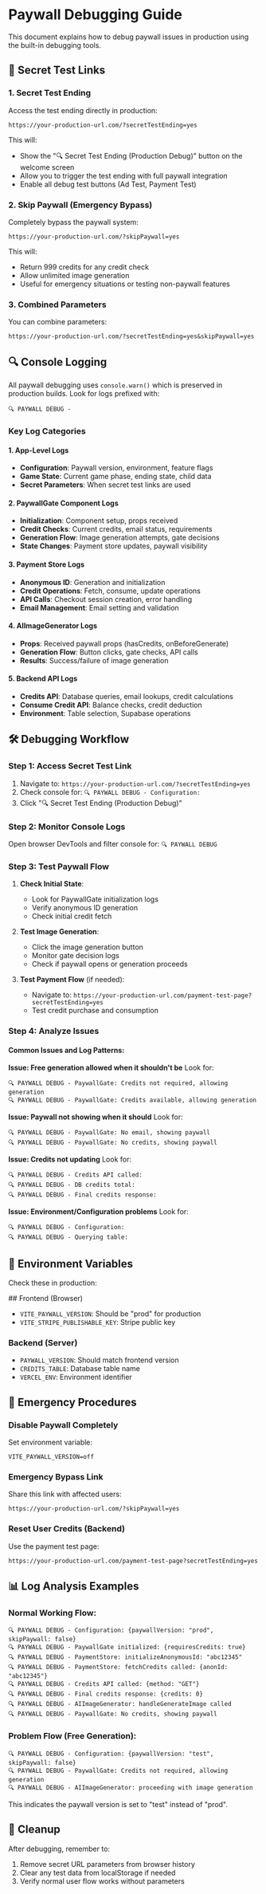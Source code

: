 # Paywall Debugging Guide

This document explains how to debug paywall issues in production using the built-in debugging tools.

## 🔗 Secret Test Links

### 1. Secret Test Ending
Access the test ending directly in production:
```
https://your-production-url.com/?secretTestEnding=yes
```

This will:
- Show the "🔍 Secret Test Ending (Production Debug)" button on the welcome screen
- Allow you to trigger the test ending with full paywall integration
- Enable all debug test buttons (Ad Test, Payment Test)

### 2. Skip Paywall (Emergency Bypass)
Completely bypass the paywall system:
```
https://your-production-url.com/?skipPaywall=yes
```

This will:
- Return 999 credits for any credit check
- Allow unlimited image generation
- Useful for emergency situations or testing non-paywall features

### 3. Combined Parameters
You can combine parameters:
```
https://your-production-url.com/?secretTestEnding=yes&skipPaywall=yes
```

## 🔍 Console Logging

All paywall debugging uses `console.warn()` which is preserved in production builds. Look for logs prefixed with:
```
🔍 PAYWALL DEBUG -
```

### Key Log Categories

#### 1. App-Level Logs
- **Configuration**: Paywall version, environment, feature flags
- **Game State**: Current game phase, ending state, child data
- **Secret Parameters**: When secret test links are used

#### 2. PaywallGate Component Logs
- **Initialization**: Component setup, props received
- **Credit Checks**: Current credits, email status, requirements
- **Generation Flow**: Image generation attempts, gate decisions
- **State Changes**: Payment store updates, paywall visibility

#### 3. Payment Store Logs
- **Anonymous ID**: Generation and initialization
- **Credit Operations**: Fetch, consume, update operations
- **API Calls**: Checkout session creation, error handling
- **Email Management**: Email setting and validation

#### 4. AIImageGenerator Logs
- **Props**: Received paywall props (hasCredits, onBeforeGenerate)
- **Generation Flow**: Button clicks, gate checks, API calls
- **Results**: Success/failure of image generation

#### 5. Backend API Logs
- **Credits API**: Database queries, email lookups, credit calculations
- **Consume Credit API**: Balance checks, credit deduction
- **Environment**: Table selection, Supabase operations

## 🛠 Debugging Workflow

### Step 1: Access Secret Test Link
1. Navigate to: `https://your-production-url.com/?secretTestEnding=yes`
2. Check console for: `🔍 PAYWALL DEBUG - Configuration:`
3. Click "🔍 Secret Test Ending (Production Debug)"

### Step 2: Monitor Console Logs
Open browser DevTools and filter console for: `🔍 PAYWALL DEBUG`

### Step 3: Test Paywall Flow
1. **Check Initial State**:
   - Look for PaywallGate initialization logs
   - Verify anonymous ID generation
   - Check initial credit fetch

2. **Test Image Generation**:
   - Click the image generation button
   - Monitor gate decision logs
   - Check if paywall opens or generation proceeds

3. **Test Payment Flow** (if needed):
   - Navigate to: `https://your-production-url.com/payment-test-page?secretTestEnding=yes`
   - Test credit purchase and consumption

### Step 4: Analyze Issues

#### Common Issues and Log Patterns:

**Issue: Free generation allowed when it shouldn't be**
Look for:
```
🔍 PAYWALL DEBUG - PaywallGate: Credits not required, allowing generation
🔍 PAYWALL DEBUG - PaywallGate: Credits available, allowing generation
```

**Issue: Paywall not showing when it should**
Look for:
```
🔍 PAYWALL DEBUG - PaywallGate: No email, showing paywall
🔍 PAYWALL DEBUG - PaywallGate: No credits, showing paywall
```

**Issue: Credits not updating**
Look for:
```
🔍 PAYWALL DEBUG - Credits API called:
🔍 PAYWALL DEBUG - DB credits total:
🔍 PAYWALL DEBUG - Final credits response:
```

**Issue: Environment/Configuration problems**
Look for:
```
🔍 PAYWALL DEBUG - Configuration:
🔍 PAYWALL DEBUG - Querying table:
```

## 🔧 Environment Variables

Check these in production:

##️ Frontend (Browser)
- `VITE_PAYWALL_VERSION`: Should be "prod" for production
- `VITE_STRIPE_PUBLISHABLE_KEY`: Stripe public key

### Backend (Server)
- `PAYWALL_VERSION`: Should match frontend version
- `CREDITS_TABLE`: Database table name
- `VERCEL_ENV`: Environment identifier

## 🚨 Emergency Procedures

### Disable Paywall Completely
Set environment variable:
```
VITE_PAYWALL_VERSION=off
```

### Emergency Bypass Link
Share this link with affected users:
```
https://your-production-url.com/?skipPaywall=yes
```

### Reset User Credits (Backend)
Use the payment test page:
```
https://your-production-url.com/payment-test-page?secretTestEnding=yes
```

## 📊 Log Analysis Examples

### Normal Working Flow:
```
🔍 PAYWALL DEBUG - Configuration: {paywallVersion: "prod", skipPaywall: false}
🔍 PAYWALL DEBUG - PaywallGate initialized: {requiresCredits: true}
🔍 PAYWALL DEBUG - PaymentStore: initializeAnonymousId: "abc12345"
🔍 PAYWALL DEBUG - PaymentStore: fetchCredits called: {anonId: "abc12345"}
🔍 PAYWALL DEBUG - Credits API called: {method: "GET"}
🔍 PAYWALL DEBUG - Final credits response: {credits: 0}
🔍 PAYWALL DEBUG - AIImageGenerator: handleGenerateImage called
🔍 PAYWALL DEBUG - PaywallGate: No credits, showing paywall
```

### Problem Flow (Free Generation):
```
🔍 PAYWALL DEBUG - Configuration: {paywallVersion: "test", skipPaywall: false}
🔍 PAYWALL DEBUG - PaywallGate: Credits not required, allowing generation
🔍 PAYWALL DEBUG - AIImageGenerator: proceeding with image generation
```

This indicates the paywall version is set to "test" instead of "prod".

## 🔄 Cleanup

After debugging, remember to:
1. Remove secret URL parameters from browser history
2. Clear any test data from localStorage if needed
3. Verify normal user flow works without parameters 